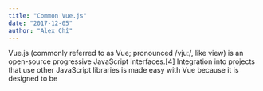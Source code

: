 ```yaml
---
title: "Common Vue.js"
date: "2017-12-05"
author: "Alex Chî"
---
```

Vue.js (commonly referred to as Vue; pronounced /vjuː/, like view) is an open-source progressive JavaScript
interfaces.[4] Integration into projects that use other JavaScript libraries is made easy with Vue because
it is designed to be 